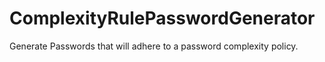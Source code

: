 # ComplexityRulePasswordGenerator
Generate Passwords that will adhere to a password complexity policy.
